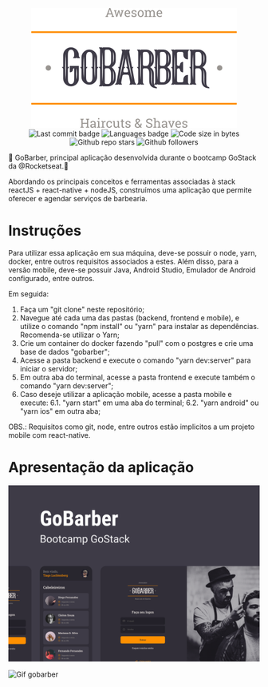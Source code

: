 <p align="center">
 <a>
  <img src="https://github.com/niltoneapontes/gobarber/blob/master/gobarberLogo.svg" alt="gobarber logo" />
 </a>
 <a>
  <img src="https://img.shields.io/github/last-commit/niltoneapontes/gobarber" alt="Last commit badge" />
 </a>
 <a>
  <img src="https://img.shields.io/github/languages/count/niltoneapontes/gobarber" alt="Languages badge" />
 </a>
 <a>
  <img src="https://img.shields.io/github/languages/code-size/niltoneapontes/gobarber" alt="Code size in bytes" />
 </a>
 <a>
  <img src="https://img.shields.io/github/stars/niltoneapontes/gobarber?style=social" alt="Github repo stars" />
 </a>
 <a>
  <img src="https://img.shields.io/github/followers/niltoneapontes?style=social" alt="Github followers" />
 </a>
</p>

💈 GoBarber, principal aplicação desenvolvida durante o bootcamp GoStack da @Rocketseat.🚀

Abordando os principais conceitos e ferramentas associadas à stack reactJS + react-native + nodeJS, construímos uma aplicação que permite oferecer e agendar serviços de barbearia.

# Instruções

Para utilizar essa aplicação em sua máquina, deve-se possuir o node, yarn, docker, entre outros requisitos associados a estes.
Além disso, para a versão mobile, deve-se possuir Java, Android Studio, Emulador de Android configurado, entre outros.

Em seguida:

1. Faça um "git clone" neste repositório;
2. Navegue até cada uma das pastas (backend, frontend e mobile), e utilize o comando "npm install" ou "yarn" para instalar as dependências. Recomenda-se utilizar o Yarn;
3. Crie um container do docker fazendo "pull" com o postgres e crie uma base de dados "gobarber";
4. Acesse a pasta backend e execute o comando "yarn dev:server" para iniciar o servidor;
5. Em outra aba do terminal, acesse a pasta frontend e execute também o comando "yarn dev:server";
6. Caso deseje utilizar a aplicação mobile, acesse a pasta mobile e execute:
 6.1. "yarn start" em uma aba do terminal;
 6.2. "yarn android" ou "yarn ios" em outra aba;

OBS.: Requisitos como git, node, entre outros estão implicitos a um projeto mobile com react-native.

# Apresentação da aplicação

![Capa gobarber](https://github.com/niltoneapontes/gobarber/blob/master/gobarber.png)

![Gif gobarber](https://github.com/niltoneapontes/gobarber/blob/master/out.gif)


